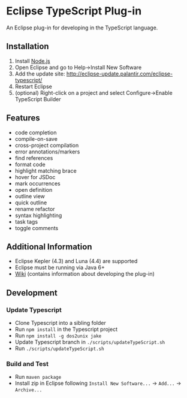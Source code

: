 # Eclipse TypeScript Plug-in

An Eclipse plug-in for developing in the TypeScript language.

## Installation
1. Install [Node.js](http://nodejs.org/)
1. Open Eclipse and go to Help->Install New Software
1. Add the update site: http://eclipse-update.palantir.com/eclipse-typescript/
1. Restart Eclipse
1. (optional) Right-click on a project and select Configure->Enable TypeScript Builder

## Features
* code completion
* compile-on-save
* cross-project compilation
* error annotations/markers
* find references
* format code
* highlight matching brace
* hover for JSDoc
* mark occurrences
* open definition
* outline view
* quick outline
* rename refactor
* syntax highlighting
* task tags
* toggle comments

## Additional Information
* Eclipse Kepler (4.3) and Luna (4.4) are supported
* Eclipse must be running via Java 6+
* [Wiki](https://github.com/palantir/eclipse-typescript/wiki) (contains information about developing the plug-in)

## Development
### Update Typescript
* Clone Typescript into a sibling folder
* Run `npm install` in the Typescript project
* Run `npm install -g dos2unix jake`
* Update Typescript branch in `./scripts/updateTypeScript.sh`
* Run `./scripts/updateTypeScript.sh`

### Build and Test
* Run `maven package`
* Install zip in Eclipse following `Install New Software...` -> `Add...` -> `Archive...`
